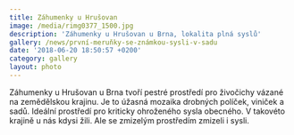 ```yaml
---
title: Záhumenky u Hrušovan
image: /media/rimg0377_1500.jpg
description: 'Záhumenky u Hrušovan u Brna, lokalita plná syslů'
gallery: /news/první-meruňky-se-známkou-sysli-v-sadu
date: '2018-06-20 18:50:57 +0200'
category: gallery
layout: photo
---
```

Záhumenky u Hrušovan u Brna tvoří pestré prostředí pro živočichy vázané na zemědělskou krajinu. Je to úžasná mozaika drobných políček, viniček a sadů. Ideální prostředí pro kriticky ohroženého sysla obecného. V takovéto krajině u nás kdysi žili. Ale se zmizelým prostředím zmizeli i sysli.

